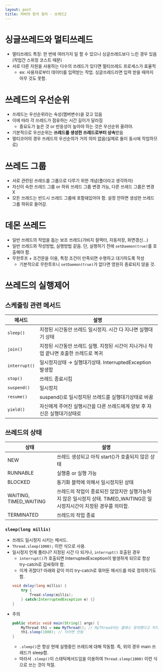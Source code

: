 ```yaml
---
layout: post
title: 자바의 정석 정리 - 쓰레드2
---
```


# 싱글쓰레드와 멀티쓰레드

- 멀티쓰레드 특징: 한 번에 여러가지 일 할 수 있으나 싱글쓰레드보다 느린 경우 있음(작업간 스위칭 코스트 때문)
- 서로 다른 자원을 사용하는 다수의 쓰레드가 있다면 멀티쓰레드 프로세스가 효율적
    - ex: 사용자로부터 데이터를 입력받는 작업. 싱글쓰레드라면 입력 받을 때까지 아무 것도 못함.

# 쓰레드의 우선순위

- 쓰레드는 우선순위라는 속성(멤버변수)을 갖고 있음
- 이에 따라 각 쓰레드가 점유하는 시간 길이가 달라짐
    - 중요도가 높은 것 or 반응성이 높아야 하는 것은 우선순위 올려야.
- 기본적으로 우선순위는 **쓰레드를 생성한 쓰레드로부터 상속**받음
- 멀티코어의 경우 쓰레드의 우선순의가 거의 의미 없음(실제로 둘이 동시에 작업하므로)

# 쓰레드 그룹

- 서로 관련된 쓰레드를 그룹으로 다루기 위한 개념(폴더라고 생각하자)
- 자신이 속한 쓰레드 그룹 or 하위 쓰레드 그룹 변경 가능, 다른 쓰레드 그룹은 변경 X
- 모든 쓰레드는 반드시 쓰레드 그룹에 포함돼있어야 함. 설정 안하면 생성한 쓰레드 그룹 하위로 들어감.

# 데몬 쓰레드

- 일반 쓰레드의 작업을 돕는 보조 쓰레드(가비지 컬렉터, 자동저장, 화면갱신...)
- 일반 쓰레드와 작성방법, 실행방법 같음. 단, 실행하기 전에 ```setDaemon(true)```를 호출해야 함.
- 무한루프 + 조건문을 이용, 특정 조건이 만족되면 수행하고 대기하도록 작성
    - 기본적으로 무한루프니 ```setDaemon(true)```가 없다면 영원히 종료되지 않을 것.
# 쓰레드의 실행제어

## 스케줄링 관련 메서드

|메서드|설명|
|--|--|
|```sleep()```|지정된 시간동안 쓰레드 일시정지. 시간 다 지나면 실행대기 상태|
|```join()```|지정된 시간동안 쓰레드 실행. 지정된 시간이 지나거나 작업 끝나면 호출한 쓰레드로 복귀|
|```interrupt()```|일시정지상태 → 실행대기상태. InterruptedException 발생함|
|```stop()```|쓰레드 종료시킴|
|```suspend()```|일시정지|
|```resume()```|suspend()로 일시정지된 쓰레드를 실행대기상태로 바꿈|
|```yield()```|자신에게 주어진 실행시간을 다른 쓰레드에게 양보 후 자신은 실행대기상태로|

## 쓰레드의 상태

|상태|설명|
|--|--|
|NEW|쓰레드 생성되고 아직 start()가 호출되지 않은 상태|
|RUNNABLE|실행중 or 실행 가능|
|BLOCKED|동기화 블럭에 의해서 일시정지된 상태|
|WAITING, TIMED_WAITING|쓰레드의 작업이 종료되진 않았지만 실행가능하지 않은 일시정지 상태. TIMED_WAITING은 일시정지시간이 지정된 경우를 의미함.
|TERMINATED|쓰레드의 작업 종료|

### ```sleep(long millis)```
- 쓰레드 일시정지 시키는 메서드.
- ```Thread.sleep(1000);``` 이런 식으로 사용.
- 일시정지 언제 풀리나? 지정된 시간 다 되거나, ```interrupt()``` 호출된 경우
    - `ìnterrupt()`가 호출되면 InterruptedException이 발생하게 되므로 항상 try-catch로 감싸줘야 함.
    - 이게 귀찮다? 아래와 같이 미리 try-catch로 묶어둔 메서드를 따로 정의하기도 함.
    ```java
    void delay(long millis) {
        try {
            Tread.sleep(millis);
        } catch(InterruptedException e) {}
    }
    ```
- 주의
    ```java
    public static void main(String[] args) {
        MyThread th1 = new MyThread(); // MyThread라는 클래스 정의했다고 치자
        th1.sleep(1000); // 이러면 안됨
    }
    ```
    - `.sleep()`은 항상 현재 실행중인 쓰레드에 대해 작동함. 즉, 위의 경우 main 쓰레드가 sleep함.
    - 따라서 `.sleep()`이 스태틱메서드임을 이용하여 `Thread.sleep(1000)` 이런 식으로 쓰는 것이 적절.